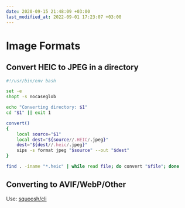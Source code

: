 ```yaml
---
date: 2020-09-15 21:48:09 +03:00
last_modified_at: 2022-09-01 17:23:07 +03:00
---
```


# Image Formats

## Convert HEIC to JPEG in a directory

``` sh
#!/usr/bin/env bash

set -e
shopt -s nocaseglob

echo "Converting directory: $1"
cd "$1" || exit 1

convert()
{
    local source="$1"
    local dest="${source//.HEIC/.jpeg}"
    dest="${dest//.heic/.jpeg}"
    sips -s format jpeg "$source" --out "$dest"
}

find . -iname "*.heic" | while read file; do convert "$file"; done
```

## Converting to AVIF/WebP/Other

Use: [squoosh/cli](https://github.com/GoogleChromeLabs/squoosh/tree/dev/cli)
